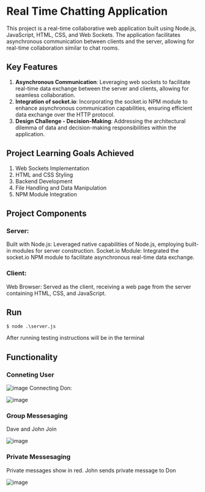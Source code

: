 # Real Time Chatting Application

This project is a real-time collaborative web application built using Node.js, JavaScript, HTML, CSS, and Web Sockets. The application facilitates asynchronous communication between clients and the server, allowing for real-time collaboration similar to chat rooms.

## Key Features
1. **Asynchronous Communication**: 
  Leveraging web sockets to facilitate real-time data exchange between the server and clients, allowing for seamless collaboration.
2. **Integration of socket.io**: 
  Incorporating the socket.io NPM module to enhance asynchronous communication capabilities, ensuring efficient data exchange over the HTTP protocol.
3. **Design Challenge - Decision-Making**: 
  Addressing the architectural dilemma of data and decision-making responsibilities within the application.

## Project Learning Goals Achieved
1. Web Sockets Implementation
2. HTML and CSS Styling
3. Backend Development
4. File Handling and Data Manipulation
5. NPM Module Integration

## Project Components
### Server:
Built with Node.js: Leveraged native capabilities of Node.js, employing built-in modules for server construction.
Socket.io Module: Integrated the socket.io NPM module to facilitate asynchronous real-time data exchange.

### Client:
Web Browser: Served as the client, receiving a web page from the server containing HTML, CSS, and JavaScript.

## Run
```node
$ node .\server.js
```
After running testing instructions will be in the terminal

## Functionality
### Conneting User
![image](https://github.com/RafeedN/real-time-chatting-application/assets/87875513/187b37ae-e8fe-4087-949e-79543bd8d349)
Connecting Don:

![image](https://github.com/RafeedN/real-time-chatting-application/assets/87875513/1ae6ff9a-2aea-4603-afa5-402e6b89f1be)

### Group Messesaging
Dave and John Join

![image](https://github.com/RafeedN/real-time-chatting-application/assets/87875513/76df40c1-9324-4388-91b1-b0b08e8d40eb)

### Private Messesaging
Private messages show in red.
John sends private message to Don

![image](https://github.com/RafeedN/real-time-chatting-application/assets/87875513/1404972f-5149-4aba-89f4-797543b99dd9)



